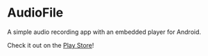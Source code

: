 AudioFile
================================
A simple audio recording app with an embedded player for Android.

Check it out on the [Play Store](https://play.google.com/store/apps/details?id=com.watterso.noter)!
